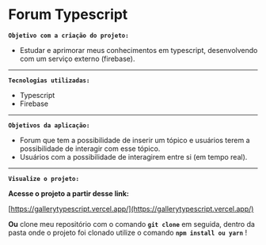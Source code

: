 # Forum Typescript

**`Objetivo com a criação do projeto:`**

- Estudar e aprimorar meus conhecimentos em typescript, desenvolvendo com um serviço externo (firebase).

---

**`Tecnologias utilizadas:`**

- Typescript
- Firebase

---

**`Objetivos da aplicação:`**

- Forum que tem a possibilidade de inserir um tópico e usuários terem a possibilidade de interagir com esse tópico.
- Usuários com a possibilidade de interagirem entre si (em tempo real).

---

**`Visualize o projeto:`**

**Acesse o projeto a partir desse link:** 

[https://gallerytypescript.vercel.app/](https://gallerytypescript.vercel.app/) 

**Ou** clone meu repositório com o comando **`git clone`**  em seguida, dentro da pasta onde o projeto foi clonado utilize o comando **`npm install ou yarn`** !
